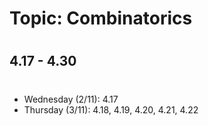 # Topic:  Combinatorics
#
## 4.17 - 4.30
#
- Wednesday (2/11): 4.17
- Thursday (3/11): 4.18, 4.19, 4.20, 4.21, 4.22
